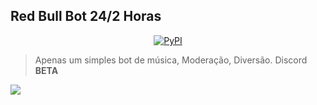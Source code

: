 ## Red Bull Bot 24/2 Horas
<p align="center">
<a href="https://pypi.org/project/black/"><img alt="PyPI" src="https://cdn.discordapp.com/attachments/992530985562423360/994974266422472816/Picsart_22-07-08_11-32-12-341.png"></a>

> Apenas um simples bot de música, Moderação, Diversão. Discord **BETA**

<a href='https://discord.com/api/oauth2/authorize?client_id=994819664389615666&permissions=8&scope=bot'><img src="https://img.shields.io/static/v1?label=Invite%20Me&message=Red Bull Music%239141&plastic&color=7289DA&logo=discord"></a>

